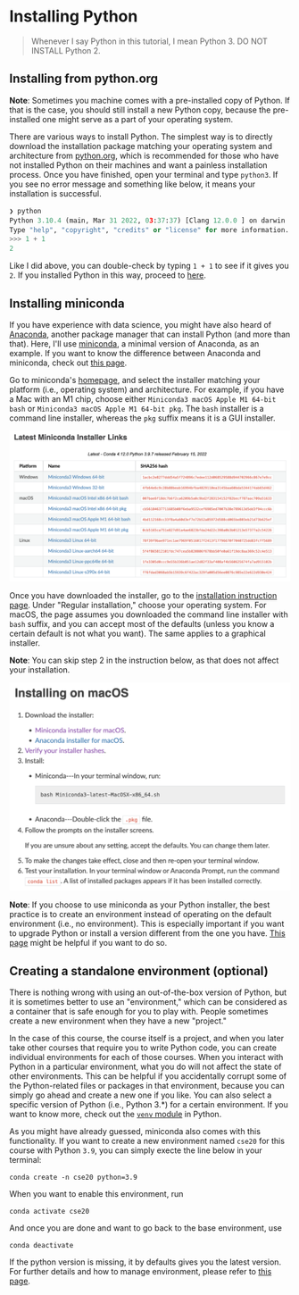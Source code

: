 # Installing Python

> Whenever I say Python in this tutorial, I mean Python 3. DO NOT INSTALL Python 2.

## Installing from python.org

**Note**: Sometimes you machine comes with a pre-installed copy of Python. If that is the case, you should still install a new Python copy, because the pre-installed one might serve as a part of your operating system.

There are various ways to install Python. The simplest way is to directly download the installation package matching your operating system and architecture from [python.org](https://www.python.org/), which is recommended for those who have not installed Python on their machines and want a painless installation process. Once you have finished, open your terminal and type `python3`. If you see no error message and something like below, it means your installation is successful.

```python
❯ python
Python 3.10.4 (main, Mar 31 2022, 03:37:37) [Clang 12.0.0 ] on darwin
Type "help", "copyright", "credits" or "license" for more information.
>>> 1 + 1
2
```

Like I did above, you can double-check by typing `1 + 1` to see if it gives you `2`. If you installed Python in this way, proceed to [here](#creating-a-standalone-environment-optional).

## Installing miniconda

If you have experience with data science, you might have also heard of [Anaconda](https://www.anaconda.com/), another package manager that can install Python (and more than that). Here, I'll use [miniconda](https://docs.conda.io/en/latest/miniconda.html), a minimal version of Anaconda, as an example. If you want to know the difference between Anaconda and miniconda, check out [this page](https://docs.conda.io/projects/conda/en/latest/user-guide/install/download.html#anaconda-or-miniconda).

Go to miniconda's [homepage](https://docs.conda.io/en/latest/miniconda.html), and select the installer matching your platform (i.e., operating system) and architecture. For example, if you have a Mac with an M1 chip, choose either `Miniconda3 macOS Apple M1 64-bit bash` or `Miniconda3 macOS Apple M1 64-bit pkg`. The `bash` installer is a command line installer, whereas the `pkg` suffix means it is a GUI installer.

![miniconda](images/miniconda.png)

Once you have downloaded the installer, go to the [installation instruction page](https://conda.io/projects/conda/en/latest/user-guide/install/index.html). Under "Regular installation," choose your operating system. For macOS, the page assumes you downloaded the command line installer with `bash` suffix, and you can accept most of the defaults (unless you know a certain default is not what you want). The same applies to a graphical installer.

**Note**: You can skip step 2 in the instruction below, as that does not affect your installation.

![miniconda macOS installation instruction](images/miniconda-macos.png)

**Note**: If you choose to use miniconda as your Python installer, the best practice is to create an environment instead of operating on the default environment (i.e., no environment). This is especially important if you want to upgrade Python or install a version different from the one you have. [This page](https://conda.io/projects/conda/en/latest/user-guide/tasks/manage-python.html#updating-or-upgrading-python) might be helpful if you want to do so.

## Creating a standalone environment (optional)

There is nothing wrong with using an out-of-the-box version of Python, but it is sometimes better to use an "environment," which can be considered as a container that is safe enough for you to play with. People sometimes create a new environment when they have a new "project."

In the case of this course, the course itself is a project, and when you later take other courses that require you to write Python code, you can create individual environments for each of those courses. When you interact with Python in a particular environment, what you do will not affect the state of other environments. This can be helpful if you accidentally corrupt some of the Python-related files or packages in that environment, because you can simply go ahead and create a new one if you like. You can also select a specific version of Python (i.e., Python 3.\*) for a certain environment. If you want to know more, check out the [`venv` module](https://docs.python.org/3/library/venv.html#module-venv) in Python.

As you might have already guessed, miniconda also comes with this functionality. If you want to create a new environment named `cse20` for this course with Python `3.9`, you can simply execte the line below in your terminal:

```shell
conda create -n cse20 python=3.9
```

When you want to enable this environment, run

```shell
conda activate cse20
```

And once you are done and want to go back to the base environment, use

```shell
conda deactivate
```

If the python version is missing, it by defaults gives you the latest version. For further details and how to manage environment, please refer to [this page](https://conda.io/projects/conda/en/latest/user-guide/tasks/manage-environments.html#creating-an-environment-with-commands).
